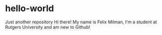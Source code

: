 # hello-world
Just another repository
Hi there!
My name is Felix Milman, I'm a student at Rutgers University and am new to Github! 
